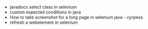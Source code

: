 - javadocs select class in selenium 
- custom expected conditions in java
- How to take screenshot for a long page in selenium java - cyrpess 
- refresh a webelement in selenium
 
